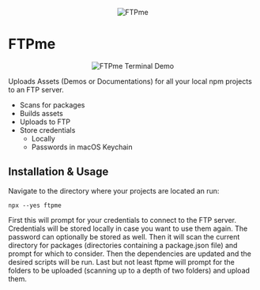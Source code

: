 <p></p>
<p align="center">
  <img src="https://github.com/tobua/ftpme/raw/master/logo.png" alt="FTPme">
</p>

# FTPme

<p align="center">
    <img src="https://github.com/tobua/ftpme/raw/master/terminal.svg" alt="FTPme Terminal Demo">
</p>

Uploads Assets (Demos or Documentations) for all your local npm projects to an FTP
server.

- Scans for packages
- Builds assets
- Uploads to FTP
- Store credentials
  - Locally
  - Passwords in macOS Keychain

## Installation & Usage

Navigate to the directory where your projects are located an run:

```
npx --yes ftpme
```

First this will prompt for your credentials to connect to the FTP server. Credentials will be stored locally in case you want to use them again. The password can optionally be stored as well. Then it will scan the current directory for packages (directories containing a package.json file) and prompt for which to consider. Then the dependencies are updated and the desired scripts will be run. Last but not least ftpme will prompt for the folders to be uploaded (scanning up to a depth of two folders) and upload them.
